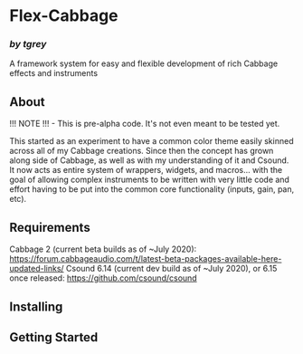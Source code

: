 # Flex-Cabbage
### *by tgrey*

A framework system for easy and flexible development of rich Cabbage effects and instruments

## About

!!! NOTE !!! - This is pre-alpha code.  It's not even meant to be tested yet.

This started as an experiment to have a common color theme easily skinned across all of my Cabbage creations.
Since then the concept has grown along side of Cabbage, as well as with my understanding of it and Csound.  It now acts
as entire system of wrappers, widgets, and macros... with the goal of allowing complex instruments to be written with
very little code and effort having to be put into the common core functionality (inputs, gain, pan, etc).

## Requirements

Cabbage 2 (current beta builds as of \~July 2020): https://forum.cabbageaudio.com/t/latest-beta-packages-available-here-updated-links/
Csound 6.14 (current dev build as of \~July 2020), or 6.15 once released: https://github.com/csound/csound

## Installing

## Getting Started

